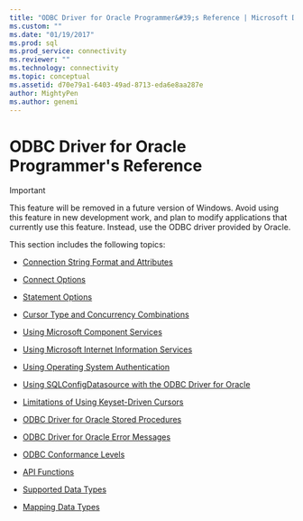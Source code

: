```yaml
---
title: "ODBC Driver for Oracle Programmer&#39;s Reference | Microsoft Docs"
ms.custom: ""
ms.date: "01/19/2017"
ms.prod: sql
ms.prod_service: connectivity
ms.reviewer: ""
ms.technology: connectivity
ms.topic: conceptual
ms.assetid: d70e79a1-6403-49ad-8713-eda6e8aa287e
author: MightyPen
ms.author: genemi
---
```

# ODBC Driver for Oracle Programmer&#39;s Reference
> [!IMPORTANT]  
>  This feature will be removed in a future version of Windows. Avoid using this feature in new development work, and plan to modify applications that currently use this feature. Instead, use the ODBC driver provided by Oracle.  
  
 This section includes the following topics:  
  
-   [Connection String Format and Attributes](../../odbc/microsoft/connection-string-format-and-attributes.md)  
  
-   [Connect Options](../../odbc/microsoft/connect-options.md)  
  
-   [Statement Options](../../odbc/microsoft/statement-options.md)  
  
-   [Cursor Type and Concurrency Combinations](../../odbc/microsoft/cursor-type-and-concurrency-combinations.md)  
  
-   [Using Microsoft Component Services](../../odbc/microsoft/using-microsoft-component-services.md)  
  
-   [Using Microsoft Internet Information Services](../../odbc/microsoft/using-microsoft-internet-information-services.md)  
  
-   [Using Operating System Authentication](../../odbc/microsoft/using-operating-system-authentication.md)  
  
-   [Using SQLConfigDatasource with the ODBC Driver for Oracle](../../odbc/microsoft/using-sqlconfigdatasource-with-the-odbc-driver-for-oracle.md)  
  
-   [Limitations of Using Keyset-Driven Cursors](../../odbc/microsoft/limitations-of-using-keyset-driven-cursors.md)  
  
-   [ODBC Driver for Oracle Stored Procedures](../../odbc/microsoft/stored-procedures-odbc-driver-for-oracle.md)  
  
-   [ODBC Driver for Oracle Error Messages](../../odbc/microsoft/error-messages-odbc-driver-for-oracle.md)  
  
-   [ODBC Conformance Levels](../../odbc/microsoft/odbc-driver-for-oracle-conformance-levels.md)  
  
-   [API Functions](../../odbc/microsoft/api-functions-odbc-driver-for-oracle.md)  
  
-   [Supported Data Types](../../odbc/microsoft/supported-data-types-odbc-driver-for-oracle.md)  
  
-   [Mapping Data Types](../../odbc/microsoft/mapping-data-types-odbc-driver-for-oracle.md)

